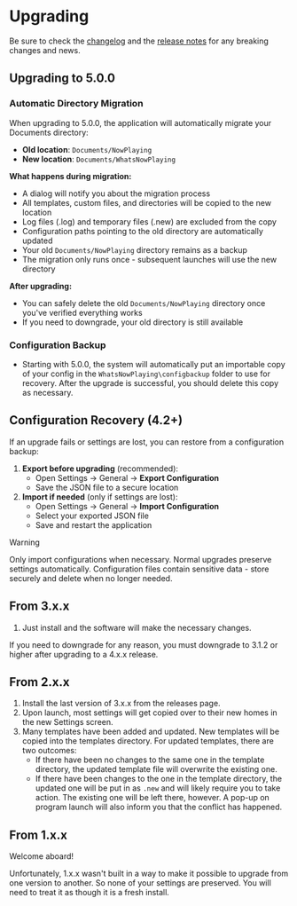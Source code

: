 # Upgrading

Be sure to check the
[changelog](https://github.com/whatsnowplaying/whats-now-playing/blob/main/CHANGELOG.md)
and the [release
notes](https://github.com/whatsnowplaying/whats-now-playing/releases)
for any breaking changes and news.

## Upgrading to 5.0.0

### Automatic Directory Migration

When upgrading to 5.0.0, the application will automatically migrate your Documents directory:

* **Old location**: `Documents/NowPlaying`
* **New location**: `Documents/WhatsNowPlaying`

**What happens during migration:**

* A dialog will notify you about the migration process
* All templates, custom files, and directories will be copied to the new location
* Log files (.log) and temporary files (.new) are excluded from the copy
* Configuration paths pointing to the old directory are automatically updated
* Your old `Documents/NowPlaying` directory remains as a backup
* The migration only runs once - subsequent launches will use the new directory

**After upgrading:**

* You can safely delete the old `Documents/NowPlaying` directory once you've verified everything works
* If you need to downgrade, your old directory is still available

### Configuration Backup

* Starting with 5.0.0, the system will automatically put an importable
  copy of your config in the `WhatsNowPlaying\configbackup` folder to use for
  recovery.  After the upgrade is successful, you should delete this copy
  as necessary.

## Configuration Recovery (4.2+)

If an upgrade fails or settings are lost, you can restore from a
configuration backup:

1. **Export before upgrading** (recommended):
   * Open Settings → General → **Export Configuration**
   * Save the JSON file to a secure location
2. **Import if needed** (only if settings are lost):
   * Open Settings → General → **Import Configuration**
   * Select your exported JSON file
   * Save and restart the application

> [!WARNING]
> Only import configurations when necessary. Normal upgrades preserve
> settings automatically. Configuration files contain sensitive data -
> store securely and delete when no longer needed.

## From 3.x.x

1. Just install and the software will make the necessary changes.

If you need to downgrade for any reason, you must downgrade to 3.1.2 or
higher after upgrading to a 4.x.x release.

## From 2.x.x

1. Install the last version of 3.x.x from the releases page.
2. Upon launch, most settings will get copied over to their new homes
   in the new Settings screen.
3. Many templates have been added and updated. New templates will be
   copied into the templates directory. For updated templates, there
   are two outcomes:
   * If there have been no changes to the same one in the template
     directory, the updated template file will overwrite the existing
     one.
   * If there have been changes to the one in the template directory,
     the updated one will be put in as `.new` and will likely require
     you to take action. The existing one will be left there, however.
     A pop-up on program launch will also inform you that the conflict
     has happened.

## From 1.x.x

Welcome aboard!

Unfortunately, 1.x.x wasn't built in a way to make it possible to
upgrade from one version to another. So none of your settings are
preserved. You will need to treat it as though it is a fresh install.
